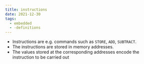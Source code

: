 ```yaml
---
title: instructions
date: 2021-12-30
tags:
  - embedded
  - -definitions
---
```


* Instructions are e.g. commands such as `STORE`, `ADD`, `SUBTRACT`.
* The instructions are stored in memory addresses.
* The values stored at the corresponding addresses encode the instruction to be carried out
